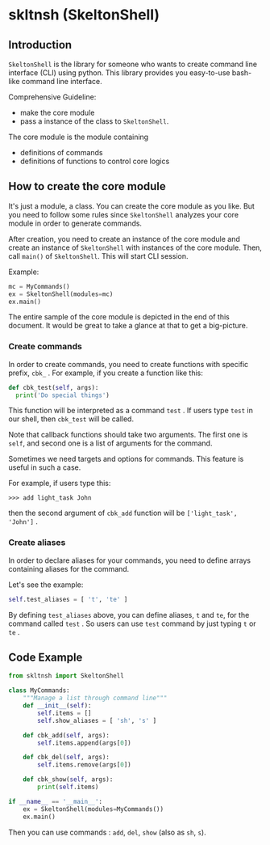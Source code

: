 # skltnsh (SkeltonShell)

## Introduction

`SkeltonShell` is the library for someone who wants to create command line
interface (CLI) using python. This library provides you easy-to-use bash-like
command line interface.


Comprehensive Guideline:

- make the core module
- pass a instance of the class to `SkeltonShell`.

The core module is the module containing
- definitions of commands
- definitions of functions to control core logics

## How to create the core module

It's just a module, a class.
You can create the core module as you like. But you need to follow some rules
since `SkeltonShell` analyzes your core module in order to generate commands.

After creation, you need to create an instance of the core module and
create an instance of `SkeltonShell` with instances of the core module.
Then, call `main()` of `SkeltonShell`. This will start CLI session.

Example:

```python
mc = MyCommands()
ex = SkeltonShell(modules=mc)
ex.main()
```

The entire sample of the core module is depicted in the end of this document.
It would be great to take a glance at that to get a big-picture.

### Create commands

In order to create commands, you need to create functions with specific prefix, `cbk_` .
For example, if you create a function like this:

```python
def cbk_test(self, args):
  print('Do special things')
```

This function will be interpreted as a command `test` .
If users type `test` in our shell, then `cbk_test` will be called.

Note that callback functions should take two arguments.
The first one is `self`, and second one is a list of arguments for the command.

Sometimes we need targets and options for commands. This feature is useful
in such a case.

For example, if users type this:

```
>>> add light_task John
```

then the second argument of `cbk_add` function will be `['light_task', 'John']` .

### Create aliases

In order to declare aliases for your commands, you need to define arrays
containing aliases for the command.

Let's see the example:

```python
self.test_aliases = [ 't', 'te' ]
```

By defining `test_aliases` above, you can define aliases, `t` and `te`,
for the command called `test` . So users can use `test` command by just typing
`t` or `te` .

## Code Example

``` python
from skltnsh import SkeltonShell

class MyCommands:
    """Manage a list through command line"""
    def __init__(self):
        self.items = []
        self.show_aliases = [ 'sh', 's' ]

    def cbk_add(self, args):
        self.items.append(args[0])

    def cbk_del(self, args):
        self.items.remove(args[0])

    def cbk_show(self, args):
        print(self.items)

if __name__ == '__main__':
    ex = SkeltonShell(modules=MyCommands())
    ex.main()
```

Then you can use commands : `add`, `del`, `show` (also as `sh`, `s`).
